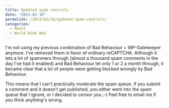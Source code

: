 ```yaml
---
title: Updated spam controls
date: "2013-02-18"
permalink: /2013/02/18/updated-spam-controls/
categories:
  - About
  - World Wide Web
---
```

I'm not using my previous combination of Bad Behaviour + WP-Gatekeeper anymore. I've removed them in favor of ordinary reCAPTCHA. Although it lets a lot of spammers through (almost a thousand spam comments in the day I've had it enabled) and Bad Behaviour let only 1 or 2 a month through, it became clear that a lot of people were getting blocked wrongly by Bad Behaviour.

This means that I can't practically moderate the spam queue. If you submit a comment and it doesn't get published, you either went into the spam queue that I ignore, or I decided to censor you ;-) Feel free to email me if you think anything's wrong.
